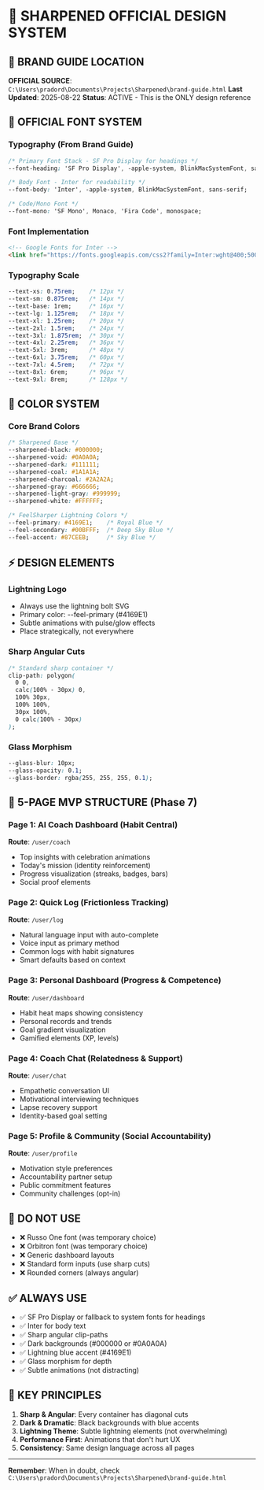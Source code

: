 # 🎯 SHARPENED OFFICIAL DESIGN SYSTEM

## 📍 BRAND GUIDE LOCATION
**OFFICIAL SOURCE**: `C:\Users\pradord\Documents\Projects\Sharpened\brand-guide.html`
**Last Updated**: 2025-08-22
**Status**: ACTIVE - This is the ONLY design reference

## 🎨 OFFICIAL FONT SYSTEM

### Typography (From Brand Guide)
```css
/* Primary Font Stack - SF Pro Display for headings */
--font-heading: 'SF Pro Display', -apple-system, BlinkMacSystemFont, sans-serif;

/* Body Font - Inter for readability */
--font-body: 'Inter', -apple-system, BlinkMacSystemFont, sans-serif;

/* Code/Mono Font */
--font-mono: 'SF Mono', Monaco, 'Fira Code', monospace;
```

### Font Implementation
```html
<!-- Google Fonts for Inter -->
<link href="https://fonts.googleapis.com/css2?family=Inter:wght@400;500;600;700&display=swap" rel="stylesheet">
```

### Typography Scale
```css
--text-xs: 0.75rem;    /* 12px */
--text-sm: 0.875rem;   /* 14px */
--text-base: 1rem;     /* 16px */
--text-lg: 1.125rem;   /* 18px */
--text-xl: 1.25rem;    /* 20px */
--text-2xl: 1.5rem;    /* 24px */
--text-3xl: 1.875rem;  /* 30px */
--text-4xl: 2.25rem;   /* 36px */
--text-5xl: 3rem;      /* 48px */
--text-6xl: 3.75rem;   /* 60px */
--text-7xl: 4.5rem;    /* 72px */
--text-8xl: 6rem;      /* 96px */
--text-9xl: 8rem;      /* 128px */
```

## 🌈 COLOR SYSTEM

### Core Brand Colors
```css
/* Sharpened Base */
--sharpened-black: #000000;
--sharpened-void: #0A0A0A;
--sharpened-dark: #111111;
--sharpened-coal: #1A1A1A;
--sharpened-charcoal: #2A2A2A;
--sharpened-gray: #666666;
--sharpened-light-gray: #999999;
--sharpened-white: #FFFFFF;

/* FeelSharper Lightning Colors */
--feel-primary: #4169E1;    /* Royal Blue */
--feel-secondary: #00BFFF;  /* Deep Sky Blue */
--feel-accent: #87CEEB;     /* Sky Blue */
```

## ⚡ DESIGN ELEMENTS

### Lightning Logo
- Always use the lightning bolt SVG
- Primary color: --feel-primary (#4169E1)
- Subtle animations with pulse/glow effects
- Place strategically, not everywhere

### Sharp Angular Cuts
```css
/* Standard sharp container */
clip-path: polygon(
  0 0, 
  calc(100% - 30px) 0, 
  100% 30px, 
  100% 100%, 
  30px 100%, 
  0 calc(100% - 30px)
);
```

### Glass Morphism
```css
--glass-blur: 10px;
--glass-opacity: 0.1;
--glass-border: rgba(255, 255, 255, 0.1);
```

## 📱 5-PAGE MVP STRUCTURE (Phase 7)

### Page 1: AI Coach Dashboard (Habit Central)
**Route**: `/user/coach`
- Top insights with celebration animations
- Today's mission (identity reinforcement)
- Progress visualization (streaks, badges, bars)
- Social proof elements

### Page 2: Quick Log (Frictionless Tracking)
**Route**: `/user/log`
- Natural language input with auto-complete
- Voice input as primary method
- Common logs with habit signatures
- Smart defaults based on context

### Page 3: Personal Dashboard (Progress & Competence)
**Route**: `/user/dashboard`
- Habit heat maps showing consistency
- Personal records and trends
- Goal gradient visualization
- Gamified elements (XP, levels)

### Page 4: Coach Chat (Relatedness & Support)
**Route**: `/user/chat`
- Empathetic conversation UI
- Motivational interviewing techniques
- Lapse recovery support
- Identity-based goal setting

### Page 5: Profile & Community (Social Accountability)
**Route**: `/user/profile`
- Motivation style preferences
- Accountability partner setup
- Public commitment features
- Community challenges (opt-in)

## 🚫 DO NOT USE
- ❌ Russo One font (was temporary choice)
- ❌ Orbitron font (was temporary choice)
- ❌ Generic dashboard layouts
- ❌ Standard form inputs (use sharp cuts)
- ❌ Rounded corners (always angular)

## ✅ ALWAYS USE
- ✅ SF Pro Display or fallback to system fonts for headings
- ✅ Inter for body text
- ✅ Sharp angular clip-paths
- ✅ Dark backgrounds (#000000 or #0A0A0A)
- ✅ Lightning blue accent (#4169E1)
- ✅ Glass morphism for depth
- ✅ Subtle animations (not distracting)

## 🎯 KEY PRINCIPLES
1. **Sharp & Angular**: Every container has diagonal cuts
2. **Dark & Dramatic**: Black backgrounds with blue accents
3. **Lightning Theme**: Subtle lightning elements (not overwhelming)
4. **Performance First**: Animations that don't hurt UX
5. **Consistency**: Same design language across all pages

---
**Remember**: When in doubt, check `C:\Users\pradord\Documents\Projects\Sharpened\brand-guide.html`